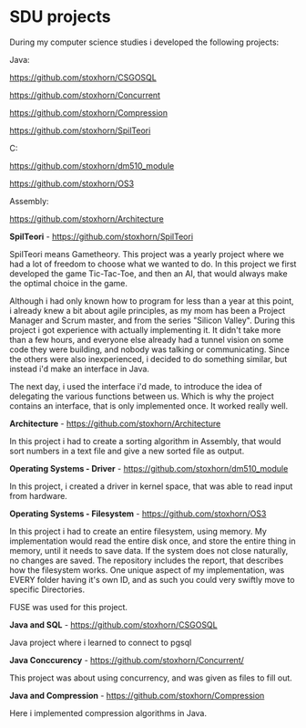 # SDU projects

During my computer science studies i developed the following projects:

Java:

https://github.com/stoxhorn/CSGOSQL

https://github.com/stoxhorn/Concurrent

https://github.com/stoxhorn/Compression

https://github.com/stoxhorn/SpilTeori

C:

https://github.com/stoxhorn/dm510_module

https://github.com/stoxhorn/OS3


Assembly:

https://github.com/stoxhorn/Architecture


**SpilTeori** - https://github.com/stoxhorn/SpilTeori

SpilTeori means Gametheory. This project was a yearly project where we had a lot of freedom to choose what we wanted to do. In this project we first developed the game Tic-Tac-Toe, and then an AI, that would always make the optimal choice in the game.

Although i had only known how to program for less than a year at this point, i already knew a bit about agile principles, as my mom has been a Project Manager and Scrum master, and from the series "Silicon Valley". During this project i got experience with actually implementing it. It didn't take more than a few hours, and everyone else already had a tunnel vision on some code they were building, and nobody was talking or communicating. Since the others were also inexperienced, i decided to do something similar, but instead i'd make an interface in Java.

The next day, i used the interface i'd made, to introduce the idea of delegating the various functions between us. Which is why the project contains an interface, that is only implemented once. It worked really well.

**Architecture** - https://github.com/stoxhorn/Architecture

In this project i had to create a sorting algorithm in Assembly, that would sort numbers in a text file and give a new sorted file as output.

**Operating Systems - Driver** - https://github.com/stoxhorn/dm510_module

In this project, i created a driver in kernel space, that was able to read input from hardware.

**Operating Systems - Filesystem** - https://github.com/stoxhorn/OS3

In this project i had to create an entire filesystem, using memory. My implementation would read the entire disk once, and store the entire thing in memory, until it needs to save data. If the system does not close naturally, no changes are saved. The repository includes the report, that describes how the filesystem works. One unique aspect of my implementation, was EVERY folder having it's own ID, and as such you could very swiftly move to specific Directories.

FUSE was used for this project.


**Java and SQL** - https://github.com/stoxhorn/CSGOSQL

Java project where i learned to connect to pgsql

**Java Conccurency** - https://github.com/stoxhorn/Concurrent/

This project was about using concurrency, and was given as files to fill out.

**Java and Compression** - https://github.com/stoxhorn/Compression

Here i implemented compression algorithms in Java.
